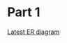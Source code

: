 # Part 1
[Latest ER diagram](https://drive.google.com/file/d/1jY4392tJpyaEpCNgZrZuQjvqAD_zo5OV/view?usp=sharing)
